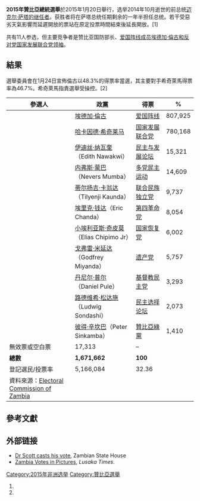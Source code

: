 **2015年贊比亞總統選舉**於2015年1月20日舉行，选举2014年10月逝世的前总统[迈克尔·萨塔的继任者](../Page/迈克尔·萨塔.md "wikilink")。获胜者将在萨塔总统任期剩余的一年半担任总统。若干受惡劣天氣影響而延遲開放的票站在原定投票時間結束後延長開放。\[1\]

共有11人参选，但主要竞争者是赞比亚国防部长、[爱国阵线成员](https://zh.wikipedia.org/wiki/爱国阵线 "wikilink")[埃德加·倫古和反对党](../Page/埃德加·倫古.md "wikilink")[国家发展联合党领袖](../Page/国家发展联合党.md "wikilink")。

## 結果

選舉委員會在1月24日宣佈倫古以48.3%的得票率當選，其主要對手希奇萊馬得票率為46.7%。希奇萊馬指責選舉受操控。\[2\]

| 參選人                                                                                                                                              | 政黨                                                                                | 得票                                                                | %       |
| ------------------------------------------------------------------------------------------------------------------------------------------------ | --------------------------------------------------------------------------------- | ----------------------------------------------------------------- | ------- |
|                                                                                                                                                  | [埃德加·倫古](../Page/埃德加·倫古.md "wikilink")                                            | [爱国阵线](../Page/爱国阵线_\(赞比亚\).md "wikilink")                        | 807,925 |
|                                                                                                                                                  | [哈卡因德·希奇莱马](https://zh.wikipedia.org/wiki/哈卡因德·希奇莱马 "wikilink")                   | [国家发展联合党](../Page/国家发展联合党.md "wikilink")                          | 780,168 |
|                                                                                                                                                  | [伊迪丝·纳瓦奎](https://zh.wikipedia.org/wiki/伊迪丝·纳瓦奎 "wikilink")（Edith Nawakwi）        | [民主与发展论坛](https://zh.wikipedia.org/wiki/民主与发展论坛 "wikilink")       | 15,321  |
|                                                                                                                                                  | [内弗斯·蒙巴](https://zh.wikipedia.org/wiki/内弗斯·蒙巴 "wikilink")（Nevers Mumba）           | [多党民主运动](../Page/多党民主运动.md "wikilink")                            | 14,609  |
|                                                                                                                                                  | [蒂尔扬吉·卡翁达](https://zh.wikipedia.org/wiki/蒂尔扬吉·卡翁达 "wikilink")（Tilyenji Kaunda）    | [联合民族独立党](https://zh.wikipedia.org/wiki/联合民族独立党 "wikilink")       | 9,737   |
|                                                                                                                                                  | [埃里克·钱达](https://zh.wikipedia.org/wiki/埃里克·钱达 "wikilink")（Eric Chanda）            | [第四革命党](https://zh.wikipedia.org/wiki/第四革命党 "wikilink")           | 8,054   |
|                                                                                                                                                  | [小埃利亚斯·奇皮莫](https://zh.wikipedia.org/wiki/小埃利亚斯·奇皮莫 "wikilink")（Elias Chipimo Jr） | [国家恢复党](https://zh.wikipedia.org/wiki/国家恢复党_\(赞比亚\) "wikilink")   | 6,002   |
|                                                                                                                                                  | [戈弗雷·米延达](https://zh.wikipedia.org/wiki/戈弗雷·米延达 "wikilink")（Godfrey Miyanda）      | [遗产党](https://zh.wikipedia.org/wiki/遗产党_\(赞比亚\) "wikilink")       | 5,757   |
|                                                                                                                                                  | [丹尼尔·普尔](https://zh.wikipedia.org/wiki/丹尼尔·普尔 "wikilink")（Daniel Pule）            | [基督教民主党](https://zh.wikipedia.org/wiki/基督教民主党_\(赞比亚\) "wikilink") | 3,293   |
|                                                                                                                                                  | [路德维希·松达施](https://zh.wikipedia.org/wiki/路德维希·松达施 "wikilink")（Ludwig Sondashi）    | [民主选择论坛](https://zh.wikipedia.org/wiki/民主选择论坛 "wikilink")         | 2,073   |
|                                                                                                                                                  | [彼得·辛坎巴](https://zh.wikipedia.org/wiki/彼得·辛坎巴 "wikilink")（Peter Sinkamba）         | [贊比亞綠黨](https://zh.wikipedia.org/wiki/贊比亞綠黨 "wikilink")           | 1,410   |
| 無效票或空白票                                                                                                                                          | 17,313                                                                            | –                                                                 |         |
| **總數**                                                                                                                                           | **1,671,662**                                                                     | **100**                                                           |         |
| 登記選民/投票率                                                                                                                                         | 5,166,084                                                                         | 32.36                                                             |         |
| 資料來源：[Electoral Commission of Zambia](https://web.archive.org/web/20150123011531/http://www.elections.org.zm/results/2015_presidential_election) |                                                                                   |                                                                   |         |

## 參考文獻

## 外部链接

  - [Dr Scott casts his
    vote](https://www.facebook.com/media/set/?set=a.835368303191272.1073742005.322302104497897&type=3),
    Zambian State House
  - [Zambia Votes in
    Pictures](http://www.lusakatimes.com/2015/01/20/zambia-votes-pictures/),
    *Lusaka Times*.

[Category:2015年非洲选举](https://zh.wikipedia.org/wiki/Category:2015年非洲选举 "wikilink")
[Category:贊比亞選舉](https://zh.wikipedia.org/wiki/Category:贊比亞選舉 "wikilink")

1.
2.